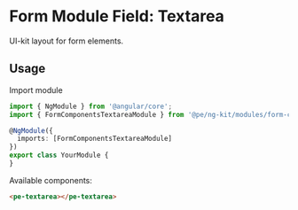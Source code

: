 # Form Module Field: Textarea

UI-kit layout for form elements. 

## Usage

Import module

```typescript
import { NgModule } from '@angular/core';
import { FormComponentsTextareaModule } from '@pe/ng-kit/modules/form-components/textarea';

@NgModule({
  imports: [FormComponentsTextareaModule]
})
export class YourModule {
}
```

Available components:

```html
<pe-textarea></pe-textarea>
```
